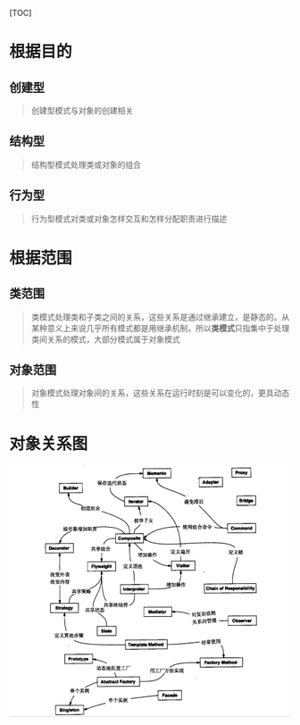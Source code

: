 [TOC]

# 根据目的
## 创建型
> 创建型模式与对象的创建相关

## 结构型
> 结构型模式处理类或对象的组合

## 行为型
> 行为型模式对类或对象怎样交互和怎样分配职责进行描述

# 根据范围
## 类范围
> 类模式处理类和子类之间的关系，这些关系是通过继承建立，是静态的。从某种意义上来说几乎所有模式都是用继承机制，所以**类模式**只指集中于处理类间关系的模式，大部分模式属于对象模式

## 对象范围
> 对象模式处理对象间的关系，这些关系在运行时刻是可以变化的，更具动态性

# 对象关系图
![对象关系图](../img/DP.png)